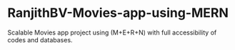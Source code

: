 # RanjithBV-Movies-app-using-MERN
Scalable Movies app project using (M+E+R+N) with full accessibility of codes and databases.
